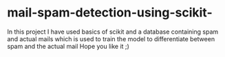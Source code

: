 # mail-spam-detection-using-scikit-
In this project I have used basics of scikit and a database containing spam and actual mails which is used to train the model to differentiate between spam and the actual mail
Hope you like it ;)
